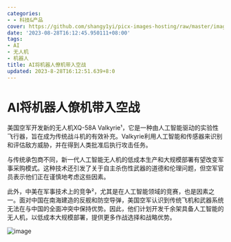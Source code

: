```yaml
---
categories:
- - 科技&产品
cover: https://github.com/shangy1yi/picx-images-hosting/raw/master/image.4ntv6wc11yu0.webp
date: '2023-08-28T16:12:45.950111+08:00'
tags:
- AI
- 无人机
- 机器人
title: AI将机器人僚机带入空战
updated: 2023-8-28T16:12:51.639+8:0
---
```

# AI将机器人僚机带入空战

美国空军开发新的无人机XQ-58A Valkyrie¹，它是一种由人工智能驱动的实验性飞行器，旨在成为传统战斗机的有效补充。Valkyrie利用人工智能和传感器来识别和评估敌方威胁，并在得到人类批准后执行攻击任务。

与传统承包商不同，新一代人工智能无人机的低成本生产和大规模部署有望改变军事采购模式。这种技术还引发了关于自主杀伤性武器的道德和伦理问题，但空军官员表示他们正在谨慎地考虑这些因素。

此外，中美在军事技术上的竞争²，尤其是在人工智能领域的竞赛，也是因素之一。面对中国在南海建造的反舰和防空导弹，美国空军认识到传统飞机和武器系统无法在与中国的全面冲突中保持优势。因此，他们计划开发千余架具备人工智能的无人机，以低成本大规模部署，提供更多作战选择和战略优势。

<img src="https://github.com/shangy1yi/picx-images-hosting/raw/master/image.4ntv6wc11yu0.webp" alt="image" />
